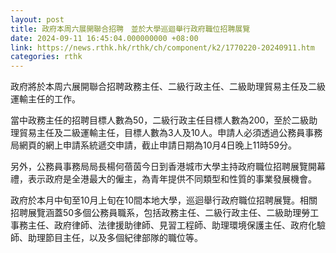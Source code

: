 ```yaml
---
layout: post
title: 政府本周六展開聯合招聘　並於大學巡迴舉行政府職位招聘展覽
date: 2024-09-11 16:45:04.000000000 +08:00
link: https://news.rthk.hk/rthk/ch/component/k2/1770220-20240911.htm
categories: rthk
---
```


政府將於本周六展開聯合招聘政務主任、二級行政主任、二級助理貿易主任及二級運輸主任的工作。

當中政務主任的招聘目標人數為50，二級行政主任目標人數為200，至於二級助理貿易主任及二級運輸主任，目標人數為3人及10人。申請人必須透過公務員事務局網頁的網上申請系統遞交申請，截止申請日期為10月4日晚上11時59分。

另外，公務員事務局局長楊何蓓茵今日到香港城巿大學主持政府職位招聘展覽開幕禮，表示政府是全港最大的僱主，為青年提供不同類型和性質的事業發展機會。

政府於本月中旬至10月上旬在10間本地大學，巡迴舉行政府職位招聘展覽。相關招聘展覽涵蓋50多個公務員職系，包括政務主任、二級行政主任、二級助理勞工事務主任、政府律師、法律援助律師、見習工程師、助理環境保護主任、政府化驗師、助理節目主任，以及多個紀律部隊的職位等。
